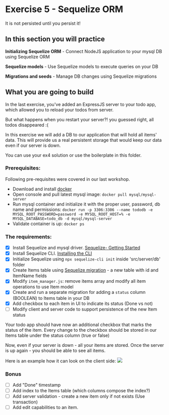 # Exercise 5 - Sequelize ORM

It is not persisted until you persist it!

## In this section you will practice

**Initializing Sequelize ORM** - Connect NodeJS application to your mysql DB using Sequelize ORM

**Sequelize models** - Use Sequelize models to execute queries on your DB

**Migrations and seeds** - Manage DB changes using Sequelize migrations

## What you are going to build

In the last exercise, you've added an ExpressJS server to your todo app, which allowed you to reload your todos from server.

But what happens when you restart your server?! you guessed right, all todos disappeared :(

In this exercise we will add a DB to our application that will hold all items' data. This will provide us a real persistent storage that would keep our data even if our server is down.

You can use your ex4 solution or use the boilerplate in this folder.

### Prerequisites:
Following pre-requisites were covered in our last workshop.
- Download and install [docker](https://docs.docker.com/get-docker/)
- Open console and pull latest mysql image: ```docker pull mysql/mysql-server ```
- Run mysql container and initialize it with the proper user, password, db name and permissions: ```docker run -p 3306:3306 --name tododb -e MYSQL_ROOT_PASSWORD=password -e MYSQL_ROOT_HOST=% -e MYSQL_DATABASE=todo_db -d mysql/mysql-server```
- Validate container is up: ```docker ps```

### The requirements:

- [x] Install Sequelize and mysql driver. [Sequelize- Getting Started](https://sequelize.org/docs/v6/getting-started/)
- [x] Install Sequelize CLI. [Installing the CLI](https://sequelize.org/docs/v6/other-topics/migrations/)
- [x] Initialize Sequelize using `npx sequelize-cli init` inside 'src/server/db' folder
- [x] Create Items table using [Sequelize migration](https://sequelize.org/docs/v6/other-topics/migrations/#creating-the-first-model-and-migration) - a new table with id and ItemName fields
- [x] Modify `item_manager.js`: remove items array and modify all item operations to use Item model
- [x] Create and run a separate migration for adding a `status` column (BOOLEAN) to Items table in your DB
- [x] Add checkbox to each item in UI to indicate its status (Done vs not)
- [ ] Modify client and server code to support persistence of the new Item status

Your todo app should have now an additional checkbox that marks the status of the item. Every change to the checkbox should be stored in our Items table under the status column (true or false)

Now, even if your server is down - all your items are stored. Once the server is up again - you should be able to see all items.

Here is an example how it can look on the client side:
![](../assets/hw-5.gif)

### Bonus

- [ ] Add "Done" timestamp
- [ ] Add index to the Items table (which columns compose the index?)
- [ ] Add server validation - create a new item only if not exists (Use transaction)
- [ ] Add edit capabilities to an item.
